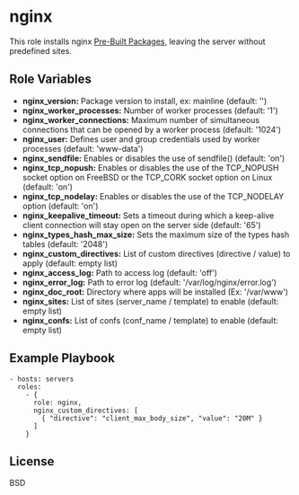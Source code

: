 nginx
=====

This role installs nginx [Pre-Built Packages](http://nginx.org/en/linux_packages.html), leaving the server without predefined sites.

Role Variables
--------------

* **nginx_version:** Package version to install, ex: mainline (default: '')
* **nginx_worker_processes:** Number of worker processes (default: '1')
* **nginx_worker_connections:** Maximum number of simultaneous connections that can be opened by a worker process (default: '1024')
* **nginx_user:** Defines user and group credentials used by worker processes (default: 'www-data')
* **nginx_sendfile:** Enables or disables the use of sendfile() (default: 'on')
* **nginx_tcp_nopush:** Enables or disables the use of the TCP_NOPUSH socket option on FreeBSD or the TCP_CORK socket option on Linux (default: 'on')
* **nginx_tcp_nodelay:** Enables or disables the use of the TCP_NODELAY option (default: 'on')
* **nginx_keepalive_timeout:** Sets a timeout during which a keep-alive client connection will stay open on the server side (default: '65')
* **nginx_types_hash_max_size:** Sets the maximum size of the types hash tables (default: '2048')
* **nginx_custom_directives:** List of custom directives (directive / value) to apply (default: empty list)
* **nginx_access_log:** Path to access log (default: 'off')
* **nginx_error_log:** Path to error log (default: '/var/log/nginx/error.log')
* **nginx_doc_root:** Directory where apps will be installed (Ex: '/var/www')
* **nginx_sites:** List of sites (server_name / template) to enable (default: empty list)
* **nginx_confs:** List of confs (conf_name / template) to enable (default: empty list)

Example Playbook
----------------

    - hosts: servers
      roles:
        - { 
          role: nginx, 
          nginx_custom_directives: [
            { "directive": "client_max_body_size", "value": "20M" }
          ]
        }

License
-------

BSD
